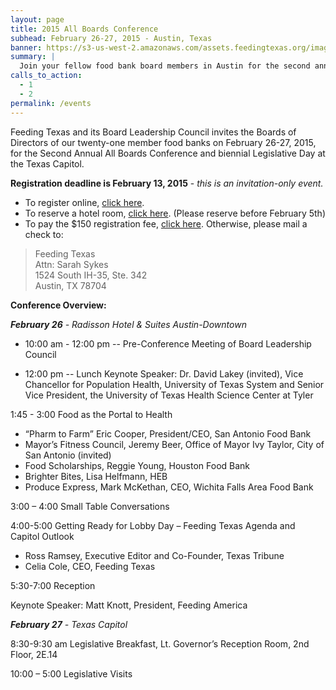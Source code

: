 ```yaml
---
layout: page
title: 2015 All Boards Conference
subhead: February 26-27, 2015 - Austin, Texas
banner: https://s3-us-west-2.amazonaws.com/assets.feedingtexas.org/images/banners/banner-02.jpg
summary: |
  Join your fellow food bank board members in Austin for the second annual All Boards Conference and biennial Legislative Day at the Texas Capitol. (Invite Only Event)
calls_to_action:
  - 1
  - 2
permalink: /events
---
```

Feeding Texas and its Board Leadership Council invites the Boards of Directors of our twenty-one member food banks on February 26-27, 2015, for the Second Annual All Boards Conference and biennial Legislative Day at the Texas Capitol.

**Registration deadline is February 13, 2015** - *this is an invitation-only event.* 

* To register online, [click here](http://bit.ly/ABC-registration). 
* To reserve a hotel room, [click here](https://resweb.passkey.com/go/FeedingTexas). (Please reserve before February 5th)
* To pay the $150 registration fee, [click here](https://www.paypal.com/cgi-bin/webscr?cmd=_s-xclick&hosted_button_id=UZ4MUEBLNNFG8). Otherwise, please mail a check to:   

> Feeding Texas   
> Attn: Sarah Sykes   
> 1524 South IH-35, Ste. 342   
> Austin, TX 78704

**Conference Overview:** 

*__February 26__ - Radisson Hotel & Suites Austin-Downtown* 

* 10:00 am - 12:00 pm -- Pre-Conference Meeting of Board Leadership Council

* 12:00 pm -- Lunch 
    Keynote Speaker:  Dr. David Lakey (invited), Vice Chancellor for 
    Population Health, University of Texas System and Senior Vice President, the University of Texas Health Science Center at     Tyler

1:45 - 3:00 		Food as the Portal to Health 
* “Pharm to Farm” Eric Cooper, President/CEO, San Antonio Food Bank
* Mayor’s Fitness Council, Jeremy Beer, Office of Mayor Ivy Taylor, City of San Antonio (invited)
* Food Scholarships, Reggie Young, Houston Food Bank
* Brighter Bites, Lisa Helfmann, HEB 
* Produce Express, Mark McKethan, CEO, Wichita Falls Area Food Bank

3:00 – 4:00		Small Table Conversations 

4:00-5:00		Getting Ready for Lobby Day – Feeding Texas Agenda and Capitol Outlook

* Ross Ramsey, Executive Editor and Co-Founder, Texas Tribune
* Celia Cole, CEO, Feeding Texas

5:30-7:00 		Reception

Keynote Speaker:  Matt Knott, President, Feeding America

*__February 27__ - Texas Capitol*

8:30-9:30 am 		Legislative Breakfast, Lt. Governor’s Reception Room, 2nd Floor, 2E.14

10:00 – 5:00 		Legislative Visits 


